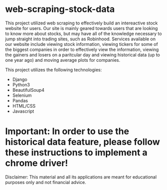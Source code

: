 # web-scraping-stock-data

This project utilized web scraping to effectively build an intereactive stock website for users. Our site is mainly geared towards users that are looking to know more about stocks, but may have all of the knowledge necessary to jump straight into trading sites, such as Robinhood. Services available on our website include viewing stock information, viewing tickers for some of the biggest companies in order to effectively view the information, viewing the gainers and losers on a paritcular day and viewing historical data (up to one year ago) and moving average plots for companies. 

This project utilizes the following technologies: 
- Django
- Python3 
- BeautifulSoup4
- Selenium
- Pandas
- HTML/CSS
- Javascript

# Important: In order to use the historical data feature, please follow these instructions to implement a chrome driver!




Disclaimer: This material and all its applications are meant for educational purposes only and not financial advice.
